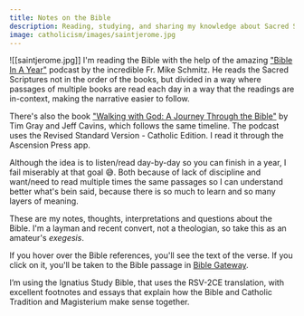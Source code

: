 ```yaml
---
title: Notes on the Bible
description: Reading, studying, and sharing my knowledge about Sacred Scriptures!
image: catholicism/images/saintjerome.jpg
---
```



![[saintjerome.jpg]]
I'm reading the Bible with the help of the amazing ["Bible In A Year"](https://media.ascensionpress.com/category/ascension-podcasts/bibleinayear/) podcast by the incredible Fr. Mike Schmitz. He reads the Sacred Scriptures not in the order of the books, but divided in a way where passages of multiple books are read each day in a way that the readings are in-context, making the narrative easier to follow.

There's also the book ["Walking with God: A Journey Through the Bible"](https://ascensionpress.com/) by Tim Gray and Jeff Cavins, which follows the same timeline. The podcast uses the Revised Standard Version - Catholic Edition. I read it through the Ascension Press app.

Although the idea is to listen/read day-by-day so you can finish in a year, I fail miserably at that goal 😅. Both because of lack of discipline and want/need to read multiple times the same passages so I can understand better what's bein said, because there is so much to learn and so many layers of meaning.

These are my notes, thoughts, interpretations and questions about the Bible. I'm a layman and recent convert, not a theologian, so take this as an amateur's _exegesis_.

If you hover over the Bible references, you'll see the text of the verse. If you click on it, you'll be taken to the Bible passage in [Bible Gateway](https://www.biblegateway.com/).

I’m using the Ignatius Study Bible, that uses the RSV-2CE translation, with excellent footnotes and essays that explain how the Bible and Catholic Tradition and Magisterium make sense together.